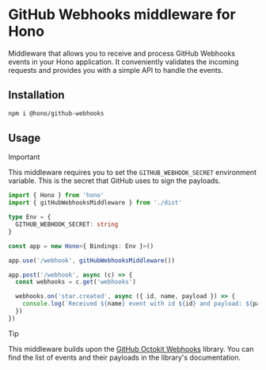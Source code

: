 # GitHub Webhooks middleware for Hono

Middleware that allows you to receive and process GitHub Webhooks events in your Hono application.
It conveniently validates the incoming requests and provides you with a simple API to handle the
events.

## Installation

```bash
npm i @hono/github-webhooks
```

## Usage

> [!IMPORTANT]
> This middleware requires you to set the `GITHUB_WEBHOOK_SECRET` environment variable. This is the
> secret that GitHub uses to sign the payloads.

```ts
import { Hono } from 'hono'
import { gitHubWebhooksMiddleware } from './dist'

type Env = {
  GITHUB_WEBHOOK_SECRET: string
}

const app = new Hono<{ Bindings: Env }>()

app.use('/webhook', gitHubWebhooksMiddleware())

app.post('/webhook', async (c) => {
  const webhooks = c.get('webhooks')

  webhooks.on('star.created', async ({ id, name, payload }) => {
    console.log(`Received ${name} event with id ${id} and payload: ${payload}`)
  })
})
```

> [!TIP]
> This middleware builds upon the [GitHub Octokit Webhooks](https://github.com/octokit/webhooks.js)
> library. You can find the list of events and their payloads in the library's documentation.
